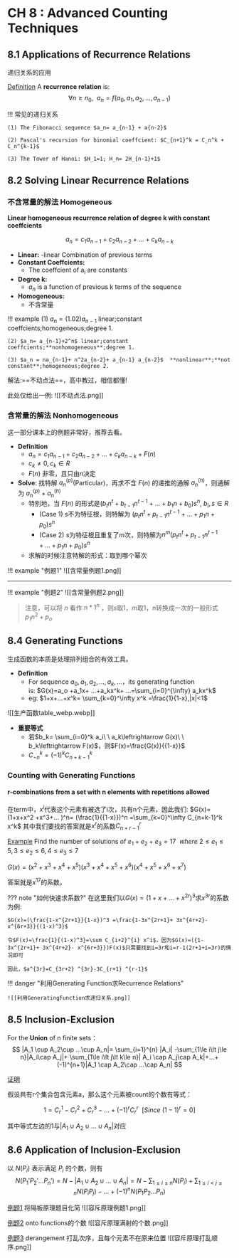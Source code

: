 # CH 8 : Advanced Counting Techniques
## 8.1 Applications of Recurrence Relations
递归关系的应用

[Definition](#) A **recurrence relation** is:
$$
\forall n\ge n_0,\ \ a_n=f( a_0, a_1, a_2,..., a_{n-1}) 
$$

!!! 常见的递归关系

	(1) The Fibonacci sequence $a_n= a_{n-1} + a{n-2}$
	
	(2) Pascal's recursion for binomial coeffcient: $C_{n+1}^k = C_n^k + C_n^{k-1}$
	
	(3) The Tower of Hanoi: $H_1=1; H_n= 2H_{n-1}+1$

## 8.2 Solving Linear Recurrence Relations

### 不含常量的解法 Homogeneous

**Linear homogeneous recurrence relation of degree k with constant coeffcients**

$$
a_n= c_1 a_{n-1}+ c_2 a_{n-2}+...+ c_k a_{n-k}
$$

- **Linear:**
	-linear Combination of previous terms
- **Constant Coeffcients:**
	- The coeffcient of a<sub>i</sub> are constants
- **Degree k:**
	- $a_n$ is a function of previous k terms of the sequence
- **Homogeneous:**
	- 不含常量


!!! example
	(1) $a_n=(1.02) a_{n-1}$ linear;constant coeffcients;homogeneous;degree 1.
	
	(2) $a_n= a_{n-1}+2^n$ linear;constant coeffcients;**nonhomogeneous**;degree 1.
	
	(3) $a_n = na_{n-1}+ n^2a_{n-2}+ a_{n-1} a_{n-2}$  **nonlinear**;**not constant**;homogeneous;degree 2.


解法:==不动点法==，高中教过，相信都懂!

此处仅给出一例:
![[不动点法.png]]

### 含常量的解法 Nonhomogeneous

这一部分课本上的例题非常好，推荐去看。

- **Definition**
    - $a_n =c_1 a_{n-1}+ c_2 a_{n-2}+ ...+c_k a_{n-k} +F(n)$
    - $c_k\ne 0,c_k\in R$
    - $F(n)$ 非零，且只由$n$决定
- **Solve**: 找特解 $a_n^{(p)}$(Particular)，再求不含 $F(n)$ 的递推的通解 $a_n^{(h)}$，则通解为 $a_n^{(p)} + a_n^{(h)}$
    - 特别地，当 $F(n)$ 的形式是$(b_tn^t +b_{t-1}n^{t-1} +...+b_1n+ b_0)s^n,\ b_i,s\in R$
        - (Case 1) $s$不为特征根，则特解为 $(p_tn^t +p_{t-1}n^{t-1} +...+p_1n+ p_0)s^n$
        - (Case 2) $s$为特征根且重复了$m$次，则特解为$n^m (p_tn^t +p_{t-1}n^{t-1} +...+p_1n+ p_0)s^n$
    - 求解的时候注意特解的形式：取到哪个幂次

!!! example "例题1"
	![[含常量例题1.png]]


--- 

!!! example "例题2"
	![[含常量例题2.png]]

> 注意，可以将 $n$ 看作 $n*1^n$ ，则$s$取1，$m$取1，$n$转换成一次的一般形式$p_1n^2 +p_o$



## 8.4 Generating Functions

生成函数的本质是处理排列组合的有效工具。

- **Definition**
    - For sequence $a_0, a_1, a_2, ...,a_k,...$，its generating function is: $G(x)=a_o +a_1x+ ...+a_kx^k+ ...=\sum_{i=0}^{\infty} a_kx^k$
    - eg: $1+x+...+x^k= \sum_{k=0}^\infty x^k =\frac{1}{1-x},|x|<1$


![[生产函数table_webp.webp]]

- **重要等式**
	- 若$b_k= \sum_{i=0}^k a_i\ \ a_k\leftrightarrow G(x)\ \ b_k\leftrightarrow F(x)$，则$F(x)=\frac{G(x)}{{1-x}}$
	- $C_{-n}^k =(-1)^k C_{n+k-1}^k$

### Counting with Generating Functions

#### r-combinations from a set with n elements with repetitions allowed

在term中，$x^i$代表这个元素有被选了i次，共有n个元素，因此我们:
$G(x)=(1+x+x^2 +x^3+... )^n= (\frac{1}{{1-x}})^n =\sum_{k=0}^\infty C_{n+k-1}^k x^k$
其中我们要找的答案就是$x^r$的系数$C_{n+r-1}^r$

[Example](#)
Find the number of solutions of $e_1+ e_2+ e_3 =17\ \ where\ 2\le e_1\le 5,3\le e_2\le 6,4\le e_3\le 7$

$G(x)=(x^2+ x^3 +x^4+ x^5)( x^3 +x^4+ x^5+ x^6)( x^4+ x^5 +x^6+ x^7)$

答案就是$x^{17}$的系数。

??? note "如何快速求系数?"
	在这里我们以$G(x)=(1+x+...+x^{2r} )^3$求$x^{3r}$的系数为例:
	
	$G(x)=(\frac{1-x^{2r+1}}{1-x})^3 =\frac{1-3x^{2r+1}+ 3x^{4r+2}- x^{6r+3}}{(1-x)^3}$
	
	令$F(x)=\frac{1}{(1-x)^3}=\sum C_{i+2}^{i} x^i$，因为$G(x)=({1-3x^{2r+1}+ 3x^{4r+2}- x^{6r+3}})F(x)$只需要找到i=3r和i=r-1(2r+1+i=3r)的情况即可
	
	因此，$a^{3r}=C_{3r+2} ^{3r}-3C_{r+1} ^{r-1}$

!!! danger "利用Generating Function求Recurrence Relations"
	
	![[利用GeneratingFunction求递归关系.png]]

## 8.5 Inclusion-Exclusion

For the **Union** of n finite sets：
$$
|A_1 \cup A_2\cup ...\cup A_n|= \sum_{i=1}^{n} |A_i| -\sum_{1\le i\lt j\le n}|A_i\cap A_j|+ \sum_{1\le i\lt j\lt k\le n}| A_i \cap A_j\cap A_k|+...+(-1)^{n+1}|A_1 \cap A_2\cap ...\cap A_n|
$$

[证明](#)

假设共有r个集合包含元素a，那么这个元素被count的个数有等式：

$$
1=C_r^1 -C_r^2+ C_r^3 -...+(-1)^r C_r^r\ \ [Since\ (1-1)^r=0]
$$

其中等式左边的1与$|A_1 \cup A_2\cup ...\cup A_n|$对应

## 8.6 Application of Inclusion-Exclusion

以 $N(P_i)$ 表示满足 $P_i$ 的个数，则有
$$
N(P_1' P_2'... P_n')=N- |A_1 \cup A_2\cup ...\cup A_n|=N- \sum_{1\le i\le n} N(P_i)+\sum_{1\le i\lt j\le n} N(P_i P_j)-...+(-1)^nN( P_1 P_2...P_n)
$$

[例题1](#) 将隔板原理题目化简
![[容斥原理例题1.png]]

[例题2](#) onto functions的个数
![[容斥原理满射的个数.png]]

[例题3](#) derangement 打乱次序，且每个元素不在原来位置
![[容斥原理打乱顺序.png]]

